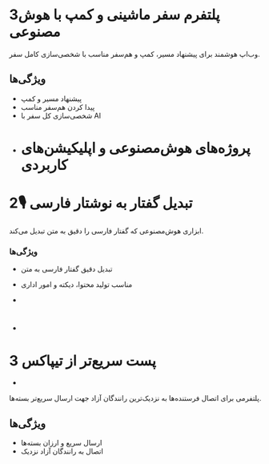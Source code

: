  # 3پلتفرم سفر ماشینی و کمپ با هوش مصنوعی
وب‌اپ هوشمند برای پیشنهاد مسیر، کمپ و هم‌سفر مناسب با شخصی‌سازی کامل سفر.

## ویژگی‌ها
- پیشنهاد مسیر و کمپ
- پیدا کردن هم‌سفر مناسب
- شخصی‌سازی کل سفر با AI
- # پروژه‌های هوش‌مصنوعی و اپلیکیشن‌های کاربردی


# 2🎙️ تبدیل گفتار به نوشتار فارسی
ابزاری هوش‌مصنوعی که گفتار فارسی را دقیق به متن تبدیل می‌کند.

### ویژگی‌ها
- تبدیل دقیق گفتار فارسی به متن
- مناسب تولید محتوا، دیکته و امور اداری


-
-  #
# 3 پست سریع‌تر از تیپاکس
- 
پلتفرمی برای اتصال فرستنده‌ها به نزدیک‌ترین رانندگان آزاد جهت ارسال سریع‌تر بسته‌ها.

## ویژگی‌ها
- ارسال سریع و ارزان بسته‌ها
- اتصال به رانندگان آزاد نزدیک

